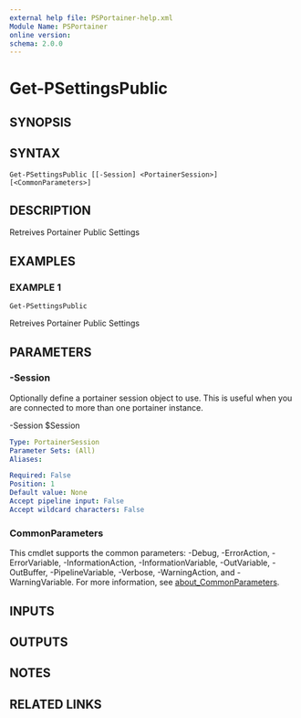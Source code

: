 ```yaml
---
external help file: PSPortainer-help.xml
Module Name: PSPortainer
online version:
schema: 2.0.0
---
```


# Get-PSettingsPublic

## SYNOPSIS

## SYNTAX

```
Get-PSettingsPublic [[-Session] <PortainerSession>] [<CommonParameters>]
```

## DESCRIPTION
Retreives Portainer Public Settings

## EXAMPLES

### EXAMPLE 1
```
Get-PSettingsPublic
```

Retreives Portainer Public Settings

## PARAMETERS

### -Session
Optionally define a portainer session object to use.
This is useful when you are connected to more than one portainer instance.

-Session $Session

```yaml
Type: PortainerSession
Parameter Sets: (All)
Aliases:

Required: False
Position: 1
Default value: None
Accept pipeline input: False
Accept wildcard characters: False
```

### CommonParameters
This cmdlet supports the common parameters: -Debug, -ErrorAction, -ErrorVariable, -InformationAction, -InformationVariable, -OutVariable, -OutBuffer, -PipelineVariable, -Verbose, -WarningAction, and -WarningVariable. For more information, see [about_CommonParameters](http://go.microsoft.com/fwlink/?LinkID=113216).

## INPUTS

## OUTPUTS

## NOTES

## RELATED LINKS
